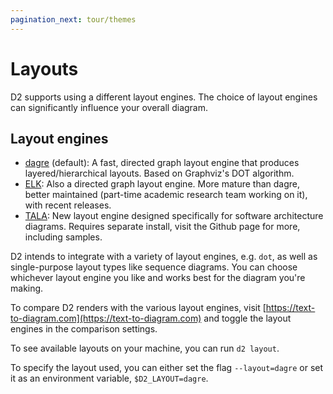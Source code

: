 ```yaml
---
pagination_next: tour/themes
---
```


# Layouts

D2 supports using a different layout engines. The choice of layout engines can
significantly influence your overall diagram.

## Layout engines

- [dagre](https://github.com/dagrejs/dagre) (default): A fast, directed graph
  layout engine that produces layered/hierarchical layouts. Based on Graphviz's DOT
  algorithm.
- [ELK](https://github.com/kieler/elkjs): Also a directed graph layout engine. More mature
  than dagre, better maintained (part-time academic research team working on it), with
  recent releases.
- [TALA](https://github.com/terrastruct/TALA): New layout engine designed
  specifically for software architecture diagrams. Requires separate install, visit the
  Github page for more, including samples.

D2 intends to integrate with a variety of layout engines, e.g. `dot`, as well as
single-purpose layout types like sequence diagrams. You can choose whichever layout engine
you like and works best for the diagram you're making.

To compare D2 renders with the various layout engines, visit
[https://text-to-diagram.com](https://text-to-diagram.com) and toggle the layout engines
in the comparison settings.

To see available layouts on your machine, you can run `d2 layout`.

To specify the layout used, you can either set the flag `--layout=dagre` or set it as an
environment variable, `$D2_LAYOUT=dagre`.
